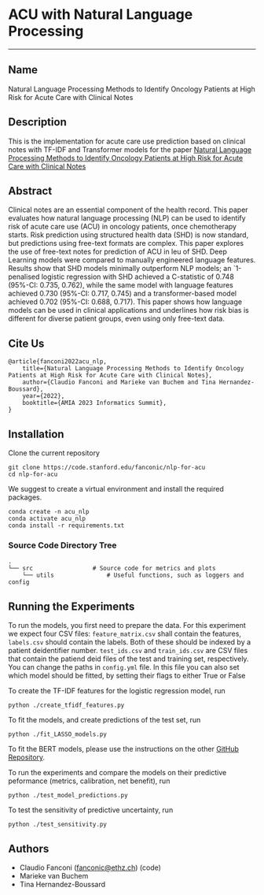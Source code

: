 # ACU with Natural Language Processing
***
## Name
Natural Language Processing Methods to Identify Oncology Patients at High Risk for Acute Care with Clinical Notes

## Description
This is the implementation for acute care use prediction based on clinical notes with TF-IDF and Transformer models for the paper [Natural Language Processing Methods to Identify Oncology Patients at High Risk for Acute Care with Clinical Notes](https://arxiv.org/pdf/2209.13860.pdf)

## Abstract
Clinical notes are an essential component of the health record. This paper evaluates how natural language processing (NLP) can be used to identify risk of acute care use (ACU) in oncology patients, once chemotherapy starts. Risk prediction using structured health data (SHD) is now standard, but predictions using free-text formats are complex. This paper explores the use of free-text notes for prediction of ACU in leu of SHD. Deep Learning models were compared to manually engineered language features. Results show that SHD models minimally outperform NLP models; an `1-penalised logistic regression with SHD achieved a C-statistic of 0.748 (95%-CI: 0.735, 0.762), while the same model with language features achieved 0.730 (95%-CI: 0.717, 0.745) and a transformer-based model achieved 0.702 (95%-CI: 0.688, 0.717). This paper shows how language models can be used in clinical applications and underlines how risk bias is different for diverse patient groups, even using only free-text data.
## Cite Us

```
@article{fanconi2022acu_nlp,
    title={Natural Language Processing Methods to Identify Oncology Patients at High Risk for Acute Care with Clinical Notes}, 
    author={Claudio Fanconi and Marieke van Buchem and Tina Hernandez-Boussard},
    year={2022},
    booktitle={AMIA 2023 Informatics Summit},
}
```

## Installation
Clone the current repository
```
git clone https://code.stanford.edu/fanconic/nlp-for-acu
cd nlp-for-acu
```

We suggest to create a virtual environment and install the required packages.
```
conda create -n acu_nlp
conda activate acu_nlp
conda install -r requirements.txt
```

### Source Code Directory Tree
```
.
└── src                 # Source code for metrics and plots           
    └── utils               # Useful functions, such as loggers and config

```


## Running the Experiments
To run the models, you first need to prepare the data. For this experiment we expect four CSV files: `feature_matrix.csv` shall contain the features, `labels.csv` should contain the labels. Both of these should be indexed by a patient deidentifier number. `test_ids.csv` and `train_ids.csv` are CSV files that contain the patiend deid files of the test and training set, respectively. You can change the paths in `config.yml` file. In this file you can also set which model should be fitted, by setting their flags to either True or False

To create the TF-IDF features for the logistic regression model, run
```
python ./create_tfidf_features.py
```

To fit the models, and create predictions of the test set, run 
```
python ./fit_LASSO_models.py
```

To fit the BERT models, please use the instructions on the other [GitHub Repository](https://github.com/su-boussard-lab/bert-for-acu).

To run the experiments and compare the models on their predictive peformance (metrics, calibration, net benefit), run
```
python ./test_model_predictions.py
```

To test the sensitivity of predictive uncertainty, run
```
python ./test_sensitivity.py
```

## Authors
- Claudio Fanconi (fanconic@ethz.ch) (code)
- Marieke van Buchem
- Tina Hernandez-Boussard
